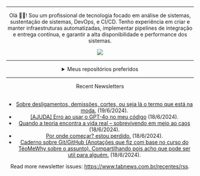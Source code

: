 <div align="center">
<hr>
<p>Olá 👋🏾! Sou um profissional de tecnologia focado em análise de sistemas, sustentação de sistemas, DevOps, e CI/CD. Tenho experiência em criar e manter infraestruturas automatizadas, implementar pipelines de integração e entrega contínua, e garantir a alta disponibilidade e performance dos sistemas.</p>
  <img src="https://media.giphy.com/media/yAGIvCiwPJn5C/giphy.gif">
<hr>
  <details>
  <summary>Meus repositórios preferidos</summary>
  <br />
  Alguns dos meus melhores repositórios:
  <br />
<br />
  <ul><li><a href=https://github.com/RxJSVini/aluratube target="_blank" rel="noopener noreferrer">RxJSVini/aluratube</a> (<b>0</b> ✨ and <b>0</b> 🍴): Aluratube - Desenvolvido durante a imersão React da Alura no final de 2022</li><li><a href=https://github.com/RxJSVini/nlw-ia target="_blank" rel="noopener noreferrer">RxJSVini/nlw-ia</a> (<b>0</b> ✨ and <b>0</b> 🍴): Projeto desenvolvido durante a NLW IA - Usando a API da OPENAI</li>
<li>More coming soon :).</li>
</ul>
  </details>
  <hr/>
    <summary>Recent Newsletters</summary>
  <br />
  <ul>
    <li><a href=https://www.tabnews.com.br/AndyInTheNW/sobre-desligamentos-demissoes-cortes-ou-seja-la-o-termo-que-esta-na-moda target="_blank" rel="noopener noreferrer">Sobre desligamentos, demissões, cortes, ou seja lá o termo que está na moda.</a> (19/6/2024).</li><li><a href=https://www.tabnews.com.br/guxtavodev/ajuda-erro-ao-usar-o-gpt-4o-no-meu-codigo target="_blank" rel="noopener noreferrer">[AJUDA] Erro ao usar o GPT-4o no meu código</a> (18/6/2024).</li><li><a href=https://www.tabnews.com.br/raphaguasta/quando-a-teoria-encontra-a-vida-real-sobrevivendo-em-meio-ao-caos target="_blank" rel="noopener noreferrer">Quando a teoria encontra a vida real – sobrevivendo em meio ao caos</a> (18/6/2024).</li><li><a href=https://www.tabnews.com.br/pricezin/por-onde-comecar-estou-perdido target="_blank" rel="noopener noreferrer">Por onde começar? estou perdido.</a> (18/6/2024).</li><li><a href=https://www.tabnews.com.br/thedataguy/caderno-sobre-git-github-anotacoes-que-fiz-com-base-no-curso-do-teomewhy-sobre-o-assunto-compartilhando-pois-acho-que-pode-ser-util-para-alguem target="_blank" rel="noopener noreferrer">Caderno sobre Git/GitHub (Anotações que fiz com base no curso do TéoMeWhy sobre o assunto). Compartilhando pois acho que pode ser util para alguém.</a> (18/6/2024).</li>
  </ul>
<p>Read more newsletter issues: <a href="https://www.tabnews.com.br/recentes/rss">https://www.tabnews.com.br/recentes/rss</a>.</p>
  </details>
